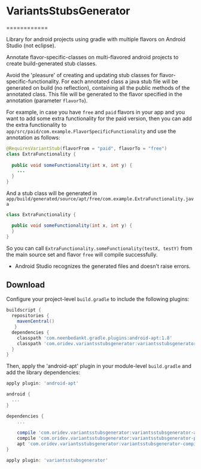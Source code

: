 # VariantsStubsGenerator
============

Library for android projects using gradle with multiple flavors on Android Studio (not eclipse).

Annotate flavor-specific-classes on multi-flavored android projects to 
create build-generated stub classes.

Avoid the 'pleasure' of creating and updating stub classes for flavor-specific-functionality.
For each annotated class a java stub file will be generated on build (no reflection), containing 
all the public methods of the annotated class.
This file will be generated to the flavor specified in the annotation (parameter `flavorTo`).

For example, in case you have `free` and `paid` flavors in your app and you want to add some extra 
functionality for the paid version, then you can add the extra functionality to `app/src/paid/com.example.FlavorSpecificFunctionality`
and use the annotation as follows:
```java
@RequiresVariantStub(flavorFrom = "paid", flavorTo = "free")
class ExtraFunctionality {
  
  public void someFunctionality(int x, int y) {
    ...
  }
}
```

And a stub class will be generated in `app/build/generated/source/apt/free/com.example.ExtraFunctionality.java`
```java
class ExtraFunctionality {

  public void someFunctionality(int x, int y) {
  }
}
```

So you can call `ExtraFunctionality.someFunctionality(testX, testY)` 
from the main source set and flavor `free` will compile successfully.

* Android Studio recognizes the generated files and doesn't raise errors.

Download
--------

Configure your project-level `build.gradle` to include the following plugins:

```groovy
buildscript {
  repositories {
    mavenCentral()
   }
  dependencies {
    classpath 'com.neenbedankt.gradle.plugins:android-apt:1.8'
    classpath 'com.oridev.variantsstubsgenerator:variantsstubsgenerator-plugin:0.1.2'
  }
}
```

Then, apply the 'android-apt' plugin in your module-level `build.gradle` and add the library
dependencies:

```groovy
apply plugin: 'android-apt'

android {
  ...
}

dependencies {
    ...
    
    compile 'com.oridev.variantsstubsgenerator:variantsstubsgenerator-annotation:0.1.2'
    compile 'com.oridev.variantsstubsgenerator:variantsstubsgenerator-plugin:0.1.2'
    apt 'com.oridev.variantsstubsgenerator:variantsstubsgenerator-compiler:0.1.2'
}

apply plugin: 'variantsstubsgenerator'

```
